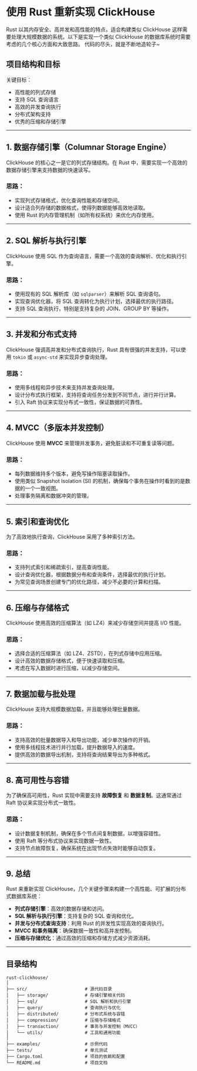 # 使用 Rust 重新实现 ClickHouse

Rust 以其内存安全、高并发和高性能的特点，适合构建类似 ClickHouse 这样需要处理大规模数据的系统。以下是实现一个类似 ClickHouse 的数据库系统时需要考虑的几个核心方面和大致思路。
代码的尽头，就是不断地造轮子~

## 项目结构和目标

关键目标：
- 高性能的列式存储
- 支持 SQL 查询语言
- 高效的并发查询执行
- 分布式架构支持
- 优秀的压缩和存储引擎

---

## 1. 数据存储引擎（Columnar Storage Engine）

ClickHouse 的核心之一是它的列式存储结构。在 Rust 中，需要实现一个高效的数据存储引擎来支持数据的快速读写。

### 思路：
- 实现列式存储格式，优化查询性能和存储空间。
- 设计适合列存储的数据格式，使得列数据能够高效地读取。
- 使用 Rust 的内存管理机制（如所有权系统）来优化内存使用。

---

## 2. SQL 解析与执行引擎

ClickHouse 使用 SQL 作为查询语言，需要一个高效的查询解析、优化和执行引擎。

### 思路：
- 使用现有的 SQL 解析库（如 `sqlparser`）来解析 SQL 查询语句。
- 实现查询优化器，将 SQL 查询转化为执行计划，选择最优的执行路径。
- 支持 SQL 查询执行，特别是支持复杂的 JOIN、GROUP BY 等操作。

---

## 3. 并发和分布式支持

ClickHouse 强调高并发和分布式查询执行，Rust 具有很强的并发支持，可以使用 `tokio` 或 `async-std` 来实现异步查询处理。

### 思路：
- 使用多线程和异步技术来支持并发查询处理。
- 设计分布式执行框架，支持将查询任务分发到不同节点，进行并行计算。
- 引入 Raft 协议来实现分布式一致性，保证数据的可靠性。

---

## 4. MVCC（多版本并发控制）

ClickHouse 使用 **MVCC** 来管理并发事务，避免脏读和不可重复读等问题。

### 思路：
- 每列数据维持多个版本，避免写操作阻塞读取操作。
- 使用类似 Snapshot Isolation (SI) 的机制，确保每个事务在操作时看到的是数据的一个一致视图。
- 处理事务隔离和数据冲突的管理。

---

## 5. 索引和查询优化

为了高效地执行查询，ClickHouse 采用了多种索引方法。

### 思路：
- 支持列式索引和稀疏索引，提高查询性能。
- 设计查询优化器，根据数据分布和查询条件，选择最优的执行计划。
- 为常见查询场景创建专门的优化路径，减少不必要的计算和扫描。

---

## 6. 压缩与存储格式

ClickHouse 使用高效的压缩算法（如 LZ4）来减少存储空间并提高 I/O 性能。

### 思路：
- 选择合适的压缩算法（如 LZ4、ZSTD），在列式存储中应用压缩。
- 设计高效的数据存储格式，便于快速读取和压缩。
- 考虑在写入数据时进行压缩，以减少存储空间。

---

## 7. 数据加载与批处理

ClickHouse 支持大规模数据加载，并且能够处理批量数据。

### 思路：
- 支持高效的批量数据导入和导出功能，减少单次操作的开销。
- 使用多线程技术进行并行加载，提升数据导入的速度。
- 提供高效的数据导出机制，支持将查询结果导出为多种格式。

---

## 8. 高可用性与容错

为了确保高可用性，Rust 实现中需要支持 **故障恢复** 和 **数据复制**。这通常通过 Raft 协议来实现分布式一致性。

### 思路：
- 设计数据复制机制，确保在多个节点间复制数据，以增强容错性。
- 使用 Raft 等分布式协议来实现数据一致性。
- 支持节点故障恢复，确保系统在出现节点失效时能够自动恢复。

---

## 9. 总结

Rust 来重新实现 ClickHouse，几个关键步骤来构建一个高性能、可扩展的分布式数据库系统：
- **列式存储引擎**：高效的数据存储和访问。
- **SQL 解析与执行引擎**：支持复杂的 SQL 查询和优化。
- **并发与分布式查询支持**：利用 Rust 的并发性实现高效的查询执行。
- **MVCC 和事务隔离**：确保数据一致性和高并发控制。
- **压缩与存储优化**：通过高效的压缩和存储方式减少资源消耗。

---

## 目录结构


```text
rust-clickhouse/
│
├── src/                      # 源代码目录
│   ├── storage/              # 存储引擎相关代码
│   ├── sql/                  # SQL 解析和执行引擎
│   ├── query/                # 查询执行与优化
│   ├── distributed/          # 分布式系统与容错
│   ├── compression/          # 压缩与存储格式
│   ├── transaction/          # 事务与并发控制（MVCC）
│   └── utils/                # 工具和通用功能
│
├── examples/                 # 示例代码
├── tests/                    # 单元测试
├── Cargo.toml                # 项目的依赖和配置
└── README.md                 # 项目文档
